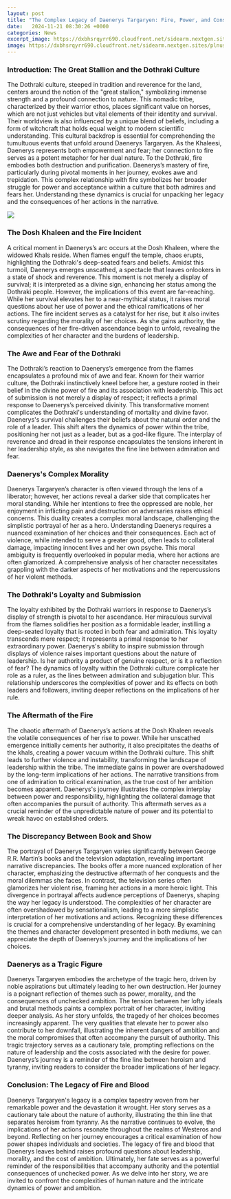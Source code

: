 ```yaml
---
layout: post
title: "The Complex Legacy of Daenerys Targaryen: Fire, Power, and Consequences"
date:   2024-11-21 08:30:26 +0000
categories: News
excerpt_image: https://dxbhsrqyrr690.cloudfront.net/sidearm.nextgen.sites/plnusealions.com/images/responsive_2023/default_image.png
image: https://dxbhsrqyrr690.cloudfront.net/sidearm.nextgen.sites/plnusealions.com/images/responsive_2023/default_image.png
---
```


### Introduction: The Great Stallion and the Dothraki Culture
The Dothraki culture, steeped in tradition and reverence for the land, centers around the notion of the "great stallion," symbolizing immense strength and a profound connection to nature. This nomadic tribe, characterized by their warrior ethos, places significant value on horses, which are not just vehicles but vital elements of their identity and survival. Their worldview is also influenced by a unique blend of beliefs, including a form of witchcraft that holds equal weight to modern scientific understanding. This cultural backdrop is essential for comprehending the tumultuous events that unfold around Daenerys Targaryen.
As the Khaleesi, Daenerys represents both empowerment and fear; her connection to fire serves as a potent metaphor for her dual nature. To the Dothraki, fire embodies both destruction and purification. Daenerys’s mastery of fire, particularly during pivotal moments in her journey, evokes awe and trepidation. This complex relationship with fire symbolizes her broader struggle for power and acceptance within a culture that both admires and fears her. Understanding these dynamics is crucial for unpacking her legacy and the consequences of her actions in the narrative.

![](https://dxbhsrqyrr690.cloudfront.net/sidearm.nextgen.sites/plnusealions.com/images/responsive_2023/default_image.png)
### The Dosh Khaleen and the Fire Incident
A critical moment in Daenerys’s arc occurs at the Dosh Khaleen, where the widowed Khals reside. When flames engulf the temple, chaos erupts, highlighting the Dothraki's deep-seated fears and beliefs. Amidst this turmoil, Daenerys emerges unscathed, a spectacle that leaves onlookers in a state of shock and reverence. This moment is not merely a display of survival; it is interpreted as a divine sign, enhancing her status among the Dothraki people.
However, the implications of this event are far-reaching. While her survival elevates her to a near-mythical status, it raises moral questions about her use of power and the ethical ramifications of her actions. The fire incident serves as a catalyst for her rise, but it also invites scrutiny regarding the morality of her choices. As she gains authority, the consequences of her fire-driven ascendance begin to unfold, revealing the complexities of her character and the burdens of leadership.
### The Awe and Fear of the Dothraki
The Dothraki’s reaction to Daenerys’s emergence from the flames encapsulates a profound mix of awe and fear. Known for their warrior culture, the Dothraki instinctively kneel before her, a gesture rooted in their belief in the divine power of fire and its association with leadership. This act of submission is not merely a display of respect; it reflects a primal response to Daenerys’s perceived divinity.
This transformative moment complicates the Dothraki's understanding of mortality and divine favor. Daenerys's survival challenges their beliefs about the natural order and the role of a leader. This shift alters the dynamics of power within the tribe, positioning her not just as a leader, but as a god-like figure. The interplay of reverence and dread in their response encapsulates the tensions inherent in her leadership style, as she navigates the fine line between admiration and fear.
### Daenerys's Complex Morality
Daenerys Targaryen’s character is often viewed through the lens of a liberator; however, her actions reveal a darker side that complicates her moral standing. While her intentions to free the oppressed are noble, her enjoyment in inflicting pain and destruction on adversaries raises ethical concerns. This duality creates a complex moral landscape, challenging the simplistic portrayal of her as a hero.
Understanding Daenerys requires a nuanced examination of her choices and their consequences. Each act of violence, while intended to serve a greater good, often leads to collateral damage, impacting innocent lives and her own psyche. This moral ambiguity is frequently overlooked in popular media, where her actions are often glamorized. A comprehensive analysis of her character necessitates grappling with the darker aspects of her motivations and the repercussions of her violent methods.
### The Dothraki's Loyalty and Submission
The loyalty exhibited by the Dothraki warriors in response to Daenerys’s display of strength is pivotal to her ascendance. Her miraculous survival from the flames solidifies her position as a formidable leader, instilling a deep-seated loyalty that is rooted in both fear and admiration. This loyalty transcends mere respect; it represents a primal response to her extraordinary power.
Daenerys's ability to inspire submission through displays of violence raises important questions about the nature of leadership. Is her authority a product of genuine respect, or is it a reflection of fear? The dynamics of loyalty within the Dothraki culture complicate her role as a ruler, as the lines between admiration and subjugation blur. This relationship underscores the complexities of power and its effects on both leaders and followers, inviting deeper reflections on the implications of her rule.
### The Aftermath of the Fire
The chaotic aftermath of Daenerys’s actions at the Dosh Khaleen reveals the volatile consequences of her rise to power. While her unscathed emergence initially cements her authority, it also precipitates the deaths of the khals, creating a power vacuum within the Dothraki culture. This shift leads to further violence and instability, transforming the landscape of leadership within the tribe.
The immediate gains in power are overshadowed by the long-term implications of her actions. The narrative transitions from one of admiration to critical examination, as the true cost of her ambition becomes apparent. Daenerys's journey illustrates the complex interplay between power and responsibility, highlighting the collateral damage that often accompanies the pursuit of authority. This aftermath serves as a crucial reminder of the unpredictable nature of power and its potential to wreak havoc on established orders.
### The Discrepancy Between Book and Show
The portrayal of Daenerys Targaryen varies significantly between George R.R. Martin’s books and the television adaptation, revealing important narrative discrepancies. The books offer a more nuanced exploration of her character, emphasizing the destructive aftermath of her conquests and the moral dilemmas she faces. In contrast, the television series often glamorizes her violent rise, framing her actions in a more heroic light.
This divergence in portrayal affects audience perceptions of Daenerys, shaping the way her legacy is understood. The complexities of her character are often overshadowed by sensationalism, leading to a more simplistic interpretation of her motivations and actions. Recognizing these differences is crucial for a comprehensive understanding of her legacy. By examining the themes and character development presented in both mediums, we can appreciate the depth of Daenerys’s journey and the implications of her choices.
### Daenerys as a Tragic Figure
Daenerys Targaryen embodies the archetype of the tragic hero, driven by noble aspirations but ultimately leading to her own destruction. Her journey is a poignant reflection of themes such as power, morality, and the consequences of unchecked ambition. The tension between her lofty ideals and brutal methods paints a complex portrait of her character, inviting deeper analysis.
As her story unfolds, the tragedy of her choices becomes increasingly apparent. The very qualities that elevate her to power also contribute to her downfall, illustrating the inherent dangers of ambition and the moral compromises that often accompany the pursuit of authority. This tragic trajectory serves as a cautionary tale, prompting reflections on the nature of leadership and the costs associated with the desire for power. Daenerys’s journey is a reminder of the fine line between heroism and tyranny, inviting readers to consider the broader implications of her legacy.
### Conclusion: The Legacy of Fire and Blood
Daenerys Targaryen's legacy is a complex tapestry woven from her remarkable power and the devastation it wrought. Her story serves as a cautionary tale about the nature of authority, illustrating the thin line that separates heroism from tyranny. As the narrative continues to evolve, the implications of her actions resonate throughout the realms of Westeros and beyond.
Reflecting on her journey encourages a critical examination of how power shapes individuals and societies. The legacy of fire and blood that Daenerys leaves behind raises profound questions about leadership, morality, and the cost of ambition. Ultimately, her fate serves as a powerful reminder of the responsibilities that accompany authority and the potential consequences of unchecked power. As we delve into her story, we are invited to confront the complexities of human nature and the intricate dynamics of power and ambition.